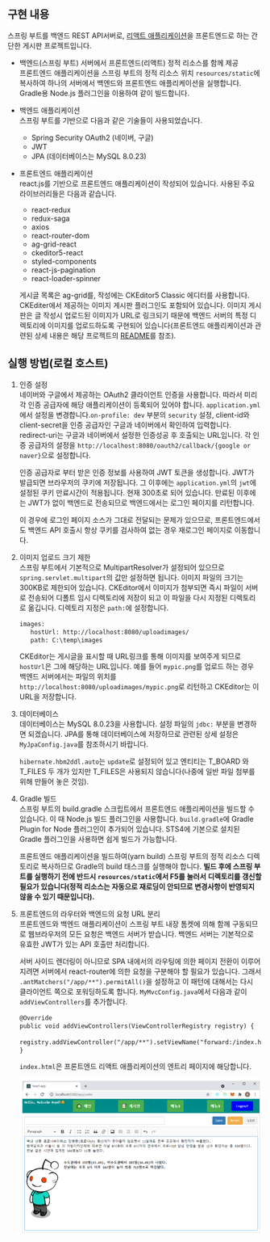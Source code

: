 ## 구현 내용

스프링 부트를 백엔드 REST API서버로, [리액트 애플리케이션](https://github.com/boyd-dev/SimpleReactApp/tree/board)을 프론트엔드로 하는 간단한 게시판 프로젝트입니다. 

* 백엔드(스프링 부트) 서버에서 프론트엔드(리액트) 정적 리소스를 함께 제공  
  프론트엔드 애플리케이션을 스프링 부트의 정적 리소스 위치 `resources/static`에 복사하여 하나의 서버에서 백엔드와 프론트엔드 애플리케이션을 
  실행합니다. Gradle용 Node.js 플러그인을 이용하여 같이 빌드합니다.  

  
* 백엔드 애플리케이션  
  스프링 부트를 기반으로 다음과 같은 기술들이 사용되었습니다.
  - Spring Security OAuth2 (네이버, 구글)
  - JWT  
  - JPA (데이터베이스는 MySQL 8.0.23)  
  
  
* 프론트엔드 애플리케이션  
  react.js를 기반으로 프론트엔드 애플리케이션이 작성되어 있습니다. 사용된 주요 라이브러리들은 다음과 같습니다.
  
  - react-redux
  - redux-saga
  - axios
  - react-router-dom
  - ag-grid-react
  - ckeditor5-react
  - styled-components
  - react-js-pagination
  - react-loader-spinner    
  
  게시글 목록은 ag-grid를, 작성에는 CKEditor5 Classic 에디터를 사용합니다. CKEditer에서 제공하는 이미지 게시판 플러그인도 포함되어 있습니다. 이미지 게시판은 글 작성시 
  업로드된 이미지가 URL로 링크되기 때문에 백엔드 서버의 특정 디렉토리에 이미지를 업로드하도록 구현되어 있습니다(프론트엔드 애플리케이션과 관련된 상세 내용은 해당 프로젝트의 
  [README](https://github.com/boyd-dev/SimpleReactApp/tree/board)를 참조).

## 실행 방법(로컬 호스트)

1. 인증 설정  
   네이버와 구글에서 제공하는 OAuth2 클라이언트 인증을 사용합니다. 따라서 미리 각 인증 공급자에 해당 애플리케이션이 등록되어 있어야 합니다.
`application.yml` 에서 설정을 변경합니다.`on-profile: dev` 부분의 `security` 설정, client-id와 client-secret을 
인증 공급자인 구글과 네이버에서 확인하여 입력합니다. redirect-uri는 구글과 네이버에서 설정한 인증성공 후 호출되는 URL입니다. 
각 인증 공급자의 설정을 `http://localhost:8080/oauth2/callback/{google or naver}`으로 설정합니다.

   인증 공급자로 부터 받은 인증 정보를 사용하여 JWT 토큰을 생성합니다. JWT가 발급되면 브라우저의 쿠키에 저장됩니다. 그 이후에는 `application.yml`의 `jwt`에 설정된 
   쿠키 만료시간이 적용됩니다. 현재 300초로 되어 있습니다. 만료된 이후에는 JWT가 없이 백엔드로 전송되므로 백엔드에서는 로그인 페이지를 리턴합니다. 
   
   이 경우에 로그인 페이지 소스가 그대로 전달되는 문제가 있으므로, 프론트엔드에서도 백엔드 API 호출시 항상 쿠키를 검사하여 없는 경우 재로그인 페이지로 이동합니다.

2. 이미지 업로드 크기 제한  
   스프링 부트에서 기본적으로 MultipartResolver가 설정되어 있으므로 `spring.servlet.multipart`의 값만 설정하면 됩니다. 이미지 파일의 크기는 300KB로 제한되어 있습니다. 
CKEditor에서 이미지가 첨부되면 즉시 파일이 서버로 전송되어 디폴트 임시 디렉토리에 저장이 되고 이 파일을 다시 지정된 디렉토리로 옮깁니다. 디렉토리 지정은 `path:`에 설정합니다.

   ```
   images:
      hostUrl: http://localhost:8080/uploadimages/
      path: C:\temp\images
   ``` 

   CKEditor는 게시글을 표시할 때 URL링크를 통해 이미지를 보여주게 되므로 `hostUrl`은  그에 해당하는 URL입니다. 예를 들어 `mypic.png`를 업로드 하는 경우 
백엔드 서버에서는 파일의 위치를 `http://localhost:8080/uploadimages/mypic.png`로 리턴하고 CKEditor는 이 URL을 저장합니다.    
  
3. 데이터베이스  
   데이터베이스는 MySQL 8.0.23을 사용합니다. 설정 파일의 `jdbc:` 부분을 변경하면 되겠습니다. JPA를 통해 데이터베이스에 저장하므로 관련된 상세 설정은 `MyJpaConfig.java`를 참조하시기 바랍니다. 
   
   `hibernate.hbm2ddl.auto`는 `update`로 설정되어 있고 엔티티는 T_BOARD 와 T_FILES 두 개가 있지만 T_FILES은 사용되지 않습니다(나중에 일반 파일 첨부를 위해 만들어 놓은 것임). 

4. Gradle 빌드  
   스프링 부트의 build.gradle 스크립트에서 프론트엔드 애플리케이션을 빌드할 수 있습니다. 이 때 Node.js 빌드 플러그인을 사용합니다. 
   `build.gradle`에 Gradle Plugin for Node 플러그인이 추가되어 있습니다. STS4에 기본으로 설치된 Gradle 플러그인을 사용하면 쉽게 빌드가 가능합니다.
   
   
   프론트엔드 애플리케이션을 빌드하여(yarn build) 스프링 부트의 정적 리소스 디렉토리로 복사하므로 Gradle의 build 태스크를 실행해야 합니다. <b>빌드 후에 스프링 부트를 
   실행하기 전에 반드시 `resources/static`에서 F5를 눌러서 디렉토리를 갱신할 필요가 있습니다(정적 리소스는 자동으로 재로딩이 안되므로 변경사항이 반영되지 않을 수 있기 때문입니다).</b>


5. 프론트엔드의 라우터와 백엔드의 요청 URL 분리  
   프론트엔드와 백엔드 애플리케이션이 스프링 부트 내장 톰켓에 의해 함께 구동되므로 웹브라우저의 모든 요청은 백엔드 서버가 받습니다. 백엔드 서버는 기본적으로 유효한 JWT가 있는 API 호출만 처리합니다. 
      
   서버 사이드 렌더링이 아니므로 SPA 내에서의 라우팅에 의한 페이지 전환이 이루어지려면 
   서버에서 react-router에 의한 요청을 구분해야 할 필요가 있습니다. 그래서 `.antMatchers("/app/**").permitAll()`을 설정하고 이 패턴에 대해서는 
   다시 클라이언트 쪽으로 포워딩하도록 합니다. `MyMvcConfig.java`에서 다음과 같이 `addViewControllers`를 추가합니다.
   
   ```
   @Override
   public void addViewControllers(ViewControllerRegistry registry) {
        registry.addViewController("/app/**").setViewName("forward:/index.html");       
   }   
   ```    
   `index.html`은 프론트엔드 리액트 애플리케이션의 엔트리 페이지에 해당합니다.
   
   <img src="https://github.com/boyd-dev/SimpleSpringBootBoard/blob/main/example.PNG"/>
   